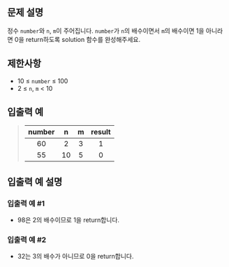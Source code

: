 ## 문제 설명
정수 `number`와 `n`, `m`이 주어집니다. `number`가 `n`의 배수이면서 `m`의 배수이면 1을 아니라면 0을 return하도록 solution 함수를 완성해주세요.

## 제한사항
- 10 ≤ `number` ≤ 100
- 2 ≤ `n`, `m` < 10

## 입출력 예
> |number| n  | m |result|
> |:-:|:--:|:-:|:-:|
> |60| 2  | 3 |1|
> |55| 10 | 5 |0|

## 입출력 예 설명
### 입출력 예 #1
- 98은 2의 배수이므로 1을 return합니다.

### 입출력 예 #2
- 32는 3의 배수가 아니므로 0을 return합니다.